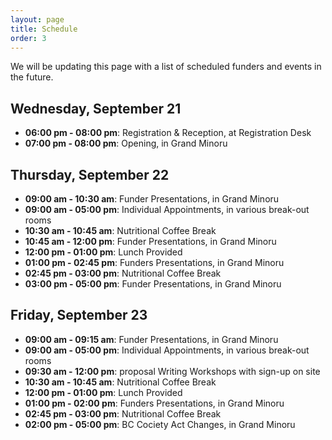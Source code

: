 ```yaml
---
layout: page
title: Schedule
order: 3
---
```


We will be updating this page with a list of scheduled funders and events in the future.


## Wednesday, September 21

* **06:00 pm - 08:00 pm**: Registration & Reception, at Registration Desk
* **07:00 pm - 08:00 pm**: Opening, in Grand Minoru

## Thursday, September 22

* **09:00 am - 10:30 am**: Funder Presentations, in Grand Minoru
* **09:00 am - 05:00 pm**: Individual Appointments, in various break-out rooms
* **10:30 am - 10:45 am**: Nutritional Coffee Break
* **10:45 am - 12:00 pm**: Funder Presentations, in Grand Minoru
* **12:00 pm - 01:00 pm**: Lunch Provided
* **01:00 pm - 02:45 pm**: Funders Presentations, in Grand Minoru
* **02:45 pm - 03:00 pm**: Nutritional Coffee Break
* **03:00 pm - 05:00 pm**: Funder Presentations, in Grand Minoru

## Friday, September 23

* **09:00 am - 09:15 am**: Funder Presentations, in Grand Minoru
* **09:00 am - 05:00 pm**: Individual Appointments, in various break-out rooms
* **09:30 am - 12:00 pm**: proposal Writing Workshops with sign-up on site 
* **10:30 am - 10:45 am**: Nutritional Coffee Break
* **12:00 pm - 01:00 pm**: Lunch Provided
* **01:00 pm - 02:00 pm**: Funders Presentations, in Grand Minoru
* **02:45 pm - 03:00 pm**: Nutritional Coffee Break
* **02:00 pm - 05:00 pm**: BC Cociety Act Changes, in Grand Minoru

